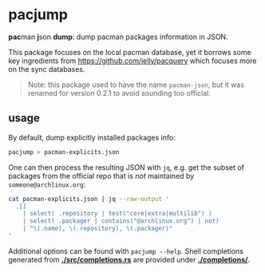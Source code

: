 # pacjump
**pac**man **j**son **dump**: dump pacman packages information in JSON.

This package focuses on the local pacman database, yet it borrows some key
ingredients from https://github.com/jelly/pacquery which focuses more on the
sync databases.

> Note: this package used to have the name `pacman-json`, but it was renamed
> for version 0.2.1 to avoid sounding too official.

## usage

By default, dump explicitly installed packages info:

```bash
pacjump > pacman-explicits.json
```

One can then process the resulting JSON with `jq`, e.g. get the subset of
packages from the official repo that is _not_ maintained by
`someone@archlinux.org`:

```bash
cat pacman-explicits.json | jq --raw-output '
  .[]
    | select( .repository | test("core|extra|multilib") )
    | select( .packager | contains("@archlinux.org") | not)
    | "\(.name), \(.repository), \(.packager)"
'
```

Additional options can be found with `pacjump --help`. Shell completions
generated from [**./src/completions.rs**](./src/completions.rs) are provided
under [**./completions/**](./completions/).
